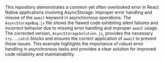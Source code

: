 This repository demonstrates a common yet often overlooked error in React Native applications involving AsyncStorage: improper error handling and misuse of the `await` keyword in asynchronous operations. The `AsyncStorageBug.js` file shows the flawed code exhibiting silent failures and incorrect behavior due to missing error handling and improper `await` usage.  The corrected version, `AsyncStorageSolution.js`, provides the necessary `try...catch` blocks and ensures the correct application of `await` to prevent these issues.  This example highlights the importance of robust error handling in asynchronous tasks and provides a clear solution for improved code reliability and maintainability.